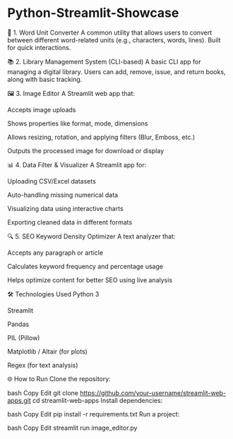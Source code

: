 # Python-Streamlit-Showcase
📏 1. Word Unit Converter 
A common utility that allows users to convert between different word-related units (e.g., characters, words, lines). Built for quick interactions.

📚 2. Library Management System (CLI-based)
A basic CLI app for managing a digital library. Users can add, remove, issue, and return books, along with basic tracking.

🖼️ 3. Image Editor
A Streamlit web app that:

Accepts image uploads

Shows properties like format, mode, dimensions

Allows resizing, rotation, and applying filters (Blur, Emboss, etc.)

Outputs the processed image for download or display

📊 4. Data Filter & Visualizer
A Streamlit app for:

Uploading CSV/Excel datasets

Auto-handling missing numerical data

Visualizing data using interactive charts

Exporting cleaned data in different formats

🔍 5. SEO Keyword Density Optimizer
A text analyzer that:

Accepts any paragraph or article

Calculates keyword frequency and percentage usage

Helps optimize content for better SEO using live analysis

🛠️ Technologies Used
Python 3

Streamlit

Pandas

PIL (Pillow)

Matplotlib / Altair (for plots)

Regex (for text analysis)

🌐 How to Run
Clone the repository:

bash
Copy
Edit
git clone https://github.com/your-username/streamlit-web-apps.git
cd streamlit-web-apps
Install dependencies:

bash
Copy
Edit
pip install -r requirements.txt
Run a project:

bash
Copy
Edit
streamlit run image_editor.py
